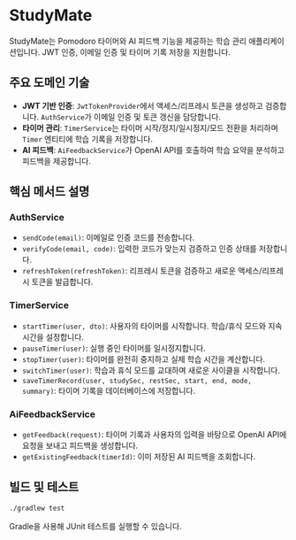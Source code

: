 # StudyMate

StudyMate는 Pomodoro 타이머와 AI 피드백 기능을 제공하는 학습 관리 애플리케이션입니다. JWT 인증, 이메일 인증 및 타이머 기록 저장을 지원합니다.

## 주요 도메인 기술

- **JWT 기반 인증**: `JwtTokenProvider`에서 액세스/리프레시 토큰을 생성하고 검증합니다. `AuthService`가 이메일 인증 및 토큰 갱신을 담당합니다.
- **타이머 관리**: `TimerService`는 타이머 시작/정지/일시정지/모드 전환을 처리하며 `Timer` 엔티티에 학습 기록을 저장합니다.
- **AI 피드백**: `AiFeedbackService`가 OpenAI API를 호출하여 학습 요약을 분석하고 피드백을 제공합니다.

## 핵심 메서드 설명

### AuthService
- `sendCode(email)`: 이메일로 인증 코드를 전송합니다.
- `verifyCode(email, code)`: 입력한 코드가 맞는지 검증하고 인증 상태를 저장합니다.
- `refreshToken(refreshToken)`: 리프레시 토큰을 검증하고 새로운 액세스/리프레시 토큰을 발급합니다.

### TimerService
- `startTimer(user, dto)`: 사용자의 타이머를 시작합니다. 학습/휴식 모드와 지속 시간을 설정합니다.
- `pauseTimer(user)`: 실행 중인 타이머를 일시정지합니다.
- `stopTimer(user)`: 타이머를 완전히 중지하고 실제 학습 시간을 계산합니다.
- `switchTimer(user)`: 학습과 휴식 모드를 교대하며 새로운 사이클을 시작합니다.
- `saveTimerRecord(user, studySec, restSec, start, end, mode, summary)`: 타이머 기록을 데이터베이스에 저장합니다.

### AiFeedbackService
- `getFeedback(request)`: 타이머 기록과 사용자의 입력을 바탕으로 OpenAI API에 요청을 보내고 피드백을 생성합니다.
- `getExistingFeedback(timerId)`: 이미 저장된 AI 피드백을 조회합니다.

## 빌드 및 테스트

```bash
./gradlew test
```

Gradle을 사용해 JUnit 테스트를 실행할 수 있습니다.

